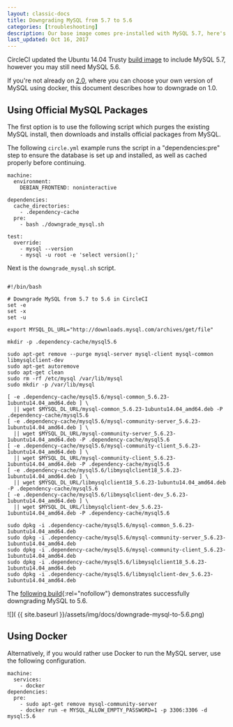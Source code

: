 ```yaml
---
layout: classic-docs
title: Downgrading MySQL from 5.7 to 5.6
categories: [troubleshooting]
description: Our base image comes pre-installed with MySQL 5.7, here's how to downgrade
last_updated: Oct 16, 2017
---
```


CircleCI updated the Ubuntu 14.04 Trusty [build image](https://circleci.com/docs/1.0/build-image-trusty/) to include MySQL 5.7, however you may still need MySQL 5.6.

If you're not already on [2.0](https://circleci.com/docs/2.0/), where you can choose your own version of MySQL using docker, this document describes how to downgrade on 1.0.

## Using Official MySQL Packages

The first option is to use the following script which purges the existing MySQL install, then downloads and installs official packages from MySQL.

The following `circle.yml` example runs the script in a "dependencies:pre" step to ensure the database is set up and installed, as well as cached properly before continuing.

```
machine:
  environment:
    DEBIAN_FRONTEND: noninteractive

dependencies:
  cache_directories:
    - .dependency-cache
  pre:
    - bash ./downgrade_mysql.sh

test:
  override:
    - mysql --version
    - mysql -u root -e 'select version();'
```

Next is the `downgrade_mysql.sh` script.

```

#!/bin/bash

# Downgrade MySQL from 5.7 to 5.6 in CircleCI
set -e
set -x
set -u

export MYSQL_DL_URL="http://downloads.mysql.com/archives/get/file"

mkdir -p .dependency-cache/mysql5.6

sudo apt-get remove --purge mysql-server mysql-client mysql-common libmysqlclient-dev
sudo apt-get autoremove
sudo apt-get clean
sudo rm -rf /etc/mysql /var/lib/mysql
sudo mkdir -p /var/lib/mysql

[ -e .dependency-cache/mysql5.6/mysql-common_5.6.23-1ubuntu14.04_amd64.deb ] \
  || wget $MYSQL_DL_URL/mysql-common_5.6.23-1ubuntu14.04_amd64.deb -P .dependency-cache/mysql5.6
[ -e .dependency-cache/mysql5.6/mysql-community-server_5.6.23-1ubuntu14.04_amd64.deb ] \
  || wget $MYSQL_DL_URL/mysql-community-server_5.6.23-1ubuntu14.04_amd64.deb -P .dependency-cache/mysql5.6
[ -e .dependency-cache/mysql5.6/mysql-community-client_5.6.23-1ubuntu14.04_amd64.deb ] \
  || wget $MYSQL_DL_URL/mysql-community-client_5.6.23-1ubuntu14.04_amd64.deb -P .dependency-cache/mysql5.6
[ -e .dependency-cache/mysql5.6/libmysqlclient18_5.6.23-1ubuntu14.04_amd64.deb ] \
  || wget $MYSQL_DL_URL/libmysqlclient18_5.6.23-1ubuntu14.04_amd64.deb -P .dependency-cache/mysql5.6
[ -e .dependency-cache/mysql5.6/libmysqlclient-dev_5.6.23-1ubuntu14.04_amd64.deb ] \
  || wget $MYSQL_DL_URL/libmysqlclient-dev_5.6.23-1ubuntu14.04_amd64.deb -P .dependency-cache/mysql5.6

sudo dpkg -i .dependency-cache/mysql5.6/mysql-common_5.6.23-1ubuntu14.04_amd64.deb
sudo dpkg -i .dependency-cache/mysql5.6/mysql-community-server_5.6.23-1ubuntu14.04_amd64.deb
sudo dpkg -i .dependency-cache/mysql5.6/mysql-community-client_5.6.23-1ubuntu14.04_amd64.deb
sudo dpkg -i .dependency-cache/mysql5.6/libmysqlclient18_5.6.23-1ubuntu14.04_amd64.deb
sudo dpkg -i .dependency-cache/mysql5.6/libmysqlclient-dev_5.6.23-1ubuntu14.04_amd64.deb
```

The [following build](https://circleci.com/gh/zzak/mysql-down/8#config/containers/0){:rel="nofollow"} demonstrates successfully downgrading MySQL to 5.6.

![](  {{ site.baseurl }}/assets/img/docs/downgrade-mysql-to-5.6.png)

## Using Docker

Alternatively, if you would rather use Docker to run the MySQL server, use the following configuration.

```
machine:
  services:
    - docker
dependencies:
  pre:
    - sudo apt-get remove mysql-community-server
    - docker run -e MYSQL_ALLOW_EMPTY_PASSWORD=1 -p 3306:3306 -d mysql:5.6
```


